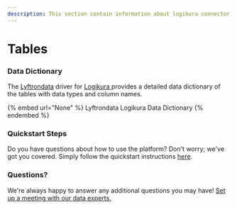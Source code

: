 ```yaml
---
description: This section contain information about logikura connector tables information
---
```


# Tables

### Data Dictionary

The [Lyftrondata](https://www.lyftrondata.com/) driver for [Logikura](None/)[ ](https://www.lyftrondata.com/integration/logikura/)provides a detailed data dictionary of the tables with data types and column names.

{% embed url="None" %}
Lyftrondata Logikura Data Dictionary
{% endembed %}

### Quickstart Steps

Do you have questions about how to use the platform? Don't worry; we've got you covered. Simply follow the quickstart instructions [here](../README.md).

### Questions? <a href="#questions" id="questions"></a>

We're always happy to answer any additional questions you may have! [Set up a meeting with our data experts.](https://www.lyftrondata.com/book-a-meeting/)

